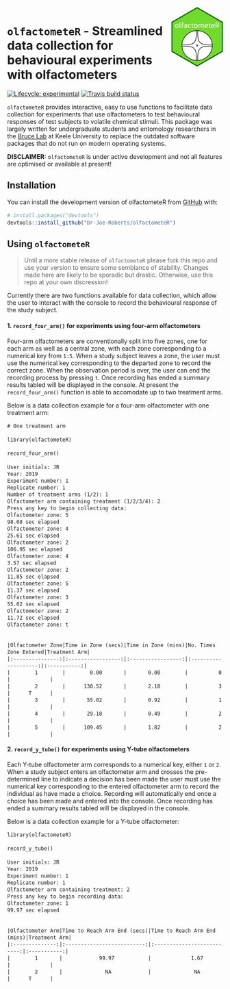 
<!-- README.md is generated from README.Rmd. Please edit that file -->

<img width="120px" alt="olfactometeR logo" align="right" src="man/figures/logo.png">

# `olfactometeR` - Streamlined data collection for behavioural experiments with olfactometers

<!-- badges: start -->

[![Lifecycle:
experimental](https://img.shields.io/badge/lifecycle-experimental-orange.svg)](https://www.tidyverse.org/lifecycle/#experimental)
[![Travis build
status](https://travis-ci.org/Dr-Joe-Roberts/olfactometeR.svg?branch=master)](https://travis-ci.org/Dr-Joe-Roberts/olfactometeR)
<!-- badges: end -->

`olfactometeR` provides interactive, easy to use functions to facilitate
data collection for experiments that use olfactometers to test
behavioural responses of test subjects to volatile chemical stimuli.
This package was largely written for undergraduate students and
entomology researchers in the [Bruce
Lab](https://www.keele.ac.uk/lifesci/ourpeople/tobybruce/#research-and-scholarship)
at Keele University to replace the outdated software packages that do
not run on modern operating systems.

**DISCLAIMER:** `olfactometeR` is under active development and not all
features are optimised or available at present\!

## Installation

You can install the development version of olfactometeR from
[GitHub](https://github.com/) with:

``` r
# install.packages("devtools")
devtools::install_github("Dr-Joe-Roberts/olfactometeR")
```

## Using `olfactometeR`

> Until a more stable release of `olfactometeR` please fork this repo
> and use your version to ensure some semblance of stability. Changes
> made here are likely to be sporadic but drastic. Otherwise, use this
> repo at your own discression\!

Currently there are two functions available for data collection, which
allow the user to interact with the console to record the behavioural
response of the study subject.

#### 1\. `record_four_arm()` for experiments using four-arm olfactometers

Four-arm olfactometers are conventionally split into five zones, one for
each arm as well as a central zone, with each zone corresponding to a
numerical key from `1:5`. When a study subject leaves a zone, the user
must use the numerical key corresponding to the departed zone to record
the correct zone. When the observation period is over, the user can end
the recording process by pressing `t`. Once recording has ended a
summary results tabled will be displayed in the console. At present the
`record_four_arm()` function is able to accomodate up to two treatment
arms.

Below is a data collection example for a four-arm olfactometer with one
treatment arm:

    # One treatment arm
    
    library(olfactometeR)
    
    record_four_arm()
    
    User initials: JR
    Year: 2019
    Experiment number: 1
    Replicate number: 1
    Number of treatment arms (1/2): 1
    Olfactometer arm containing treatment (1/2/3/4): 2
    Press any key to begin collecting data:
    Olfactometer zone: 5
    98.08 sec elapsed
    Olfactometer zone: 4
    25.61 sec elapsed
    Olfactometer zone: 2
    106.95 sec elapsed
    Olfactometer zone: 4
    3.57 sec elapsed
    Olfactometer zone: 2
    11.85 sec elapsed
    Olfactometer zone: 5
    11.37 sec elapsed
    Olfactometer zone: 3
    55.02 sec elapsed
    Olfactometer zone: 2
    11.72 sec elapsed
    Olfactometer zone: t
    
    
    |Olfactometer Zone|Time in Zone (secs)|Time in Zone (mins)|No. Times Zone Entered|Treatment Arm|
    |:---------------:|:-----------------:|:-----------------:|:--------------------:|:-----------:|
    |        1        |        0.00       |       0.00        |          0           |             |
    |        2        |      130.52       |       2.18        |          3           |      T      |
    |        3        |       55.02       |       0.92        |          1           |             |
    |        4        |       29.18       |       0.49        |          2           |             |
    |        5        |      109.45       |       1.82        |          2           |             |

#### 2\. `record_y_tube()` for experiments using Y-tube olfactometers

Each Y-tube olfactometer arm corresponds to a numerical key, either `1`
or `2`. When a study subject enters an olfactometer arm and crosses the
pre-determined line to indicate a decision has been made the user must
use the numerical key corresponding to the entered olfactometer arm to
record the individual as have made a choice. Recording will
automatically end once a choice has been made and entered into the
console. Once recording has ended a summary results tabled will be
displayed in the console.

Below is a data collection example for a Y-tube olfactometer:

    library(olfactometeR)
    
    record_y_tube()
    
    User initials: JR
    Year: 2019
    Experiment number: 1
    Replicate number: 1
    Olfactometer arm containing treatment: 2
    Press any key to begin recording data:
    Olfactometer zone: 1
    99.97 sec elapsed
    
    
    |Olfactometer Arm|Time to Reach Arm End (secs)|Time to Reach Arm End (mins)|Treatment Arm|
    |:--------------:|:--------------------------:|:--------------------------:|:-----------:|
    |        1       |            99.97           |             1.67           |             |
    |        2       |              NA            |              NA            |      T      |
